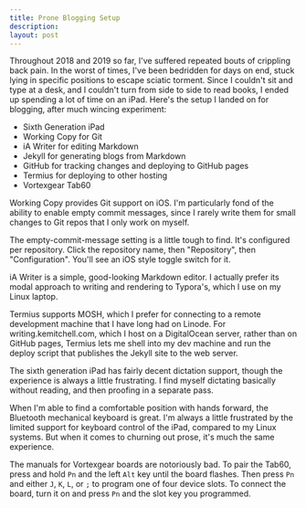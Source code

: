 ```yaml
---
title: Prone Blogging Setup
description:
layout: post
---
```


Throughout 2018 and 2019 so far, I've suffered repeated bouts of crippling back pain.  In the worst of times, I've been bedridden for days on end, stuck lying in specific positions to escape sciatic torment.  Since I couldn't sit and type at a desk, and I couldn't turn from side to side to read books, I ended up spending a lot of time on an iPad.  Here's the setup I landed on for blogging, after much wincing experiment:

- Sixth Generation iPad
- Working Copy for Git
- iA Writer for editing Markdown
- Jekyll for generating blogs from Markdown
- GitHub for tracking changes and deploying to GitHub pages
- Termius for deploying to other hosting
- Vortexgear Tab60

Working Copy provides Git support on iOS.  I'm particularly fond of the ability to enable empty commit messages, since I rarely write them for small changes to Git repos that I only work on myself.

The empty-commit-message setting is a little tough to find.  It's configured per repository.  Click the repository name, then "Repository", then "Configuration".  You'll see an iOS style toggle switch for it.

iA Writer is a simple, good-looking Markdown editor.  I actually prefer its modal approach to writing and rendering to Typora's, which I use on my Linux laptop.

Termius supports MOSH, which I prefer for connecting to a remote development machine that I have long had on Linode.  For writing.kemitchell.com, which I host on a DigitalOcean server, rather than on GitHub pages, Termius lets me shell into my dev machine and run the deploy script that publishes the Jekyll site to the web server.

The sixth generation iPad has fairly decent dictation support, though the experience is always a little frustrating.  I find myself dictating basically without reading, and then proofing in a separate pass.

When I'm able to find a comfortable position with hands forward, the Bluetooth mechanical keyboard is great.  I'm always a little frustrated by the limited support for keyboard control of the iPad, compared to my Linux systems.  But when it comes to churning out prose, it's much the same experience.

The manuals for Vortexgear boards are notoriously bad.  To pair the Tab60, press and hold `Pn` and the left `Alt` key until the board flashes.  Then press `Pn` and either `J`, `K`, `L`, or `;` to program one of four device slots.  To connect the board, turn it on and press `Pn` and the slot key you programmed.